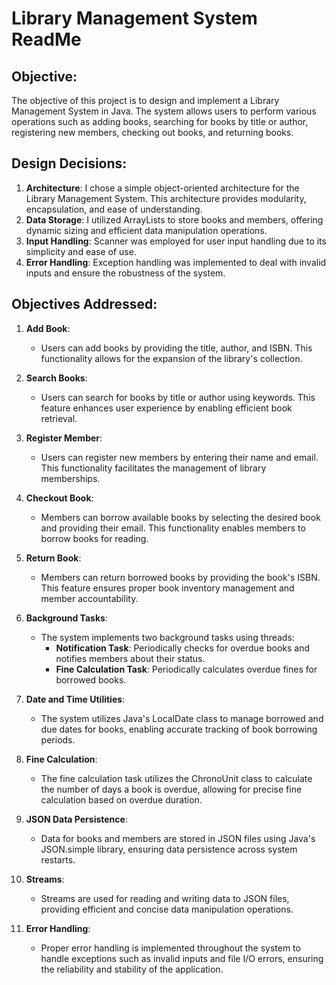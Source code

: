 # Library Management System ReadMe

## Objective:
The objective of this project is to design and implement a Library Management System in Java. The system allows users to perform various operations such as adding books, searching for books by title or author, registering new members, checking out books, and returning books.

## Design Decisions:
1. **Architecture**: I chose a simple object-oriented architecture for the Library Management System. This architecture provides modularity, encapsulation, and ease of understanding.
2. **Data Storage**: I utilized ArrayLists to store books and members, offering dynamic sizing and efficient data manipulation operations.
3. **Input Handling**: Scanner was employed for user input handling due to its simplicity and ease of use.
4. **Error Handling**: Exception handling was implemented to deal with invalid inputs and ensure the robustness of the system.

## Objectives Addressed:
1. **Add Book**:
   - Users can add books by providing the title, author, and ISBN. This functionality allows for the expansion of the library's collection.
   
2. **Search Books**:
   - Users can search for books by title or author using keywords. This feature enhances user experience by enabling efficient book retrieval.

3. **Register Member**:
   - Users can register new members by entering their name and email. This functionality facilitates the management of library memberships.

4. **Checkout Book**:
   - Members can borrow available books by selecting the desired book and providing their email. This functionality enables members to borrow books for reading.

5. **Return Book**:
   - Members can return borrowed books by providing the book's ISBN. This feature ensures proper book inventory management and member accountability.

6. **Background Tasks**:
   - The system implements two background tasks using threads:
     - **Notification Task**: Periodically checks for overdue books and notifies members about their status.
     - **Fine Calculation Task**: Periodically calculates overdue fines for borrowed books.

7. **Date and Time Utilities**:
   - The system utilizes Java's LocalDate class to manage borrowed and due dates for books, enabling accurate tracking of book borrowing periods.

8. **Fine Calculation**:
   - The fine calculation task utilizes the ChronoUnit class to calculate the number of days a book is overdue, allowing for precise fine calculation based on overdue duration.

9. **JSON Data Persistence**:
   - Data for books and members are stored in JSON files using Java's JSON.simple library, ensuring data persistence across system restarts.

10. **Streams**:
    - Streams are used for reading and writing data to JSON files, providing efficient and concise data manipulation operations.

11. **Error Handling**:
    - Proper error handling is implemented throughout the system to handle exceptions such as invalid inputs and file I/O errors, ensuring the reliability and stability of the application.


